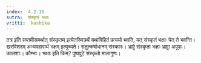 ```yaml
---
index:  4.2.16
sutra:  संस्कृतं भक्षाः
vritti:  kashika 
---
```


तत्र इति सप्तमीसमर्थात् संस्कृतम् इत्येतस्मिन्नर्थे यथाविहितं प्रत्ययो भवति, यत् संस्कृतं भक्षाः चेत् ते भवन्ति। खरविशदम् अभ्यवहारार्थं भक्षम् इत्युच्यते। सतुत्कर्षाधानम् संस्कारः। भ्राष्ट्रे संस्कृता भक्षाः भ्राष्ट्रा अपूपाः। कालशाः। कौम्भाः। भक्षाः इति किम्? पुष्पपुटे संस्कृतो मालागुणः।

